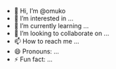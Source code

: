 - 👋 Hi, I’m @omuko
- 👀 I’m interested in ...
- 🌱 I’m currently learning ...
- 💞️ I’m looking to collaborate on ...
- 📫 How to reach me ...
- 😄 Pronouns: ...
- ⚡ Fun fact: ...

<!---
omuko/omuko is a ✨ special ✨ repository because its `README.md` (this file) appears on your GitHub profile.
You can click the Preview link to take a look at your changes.
--->
